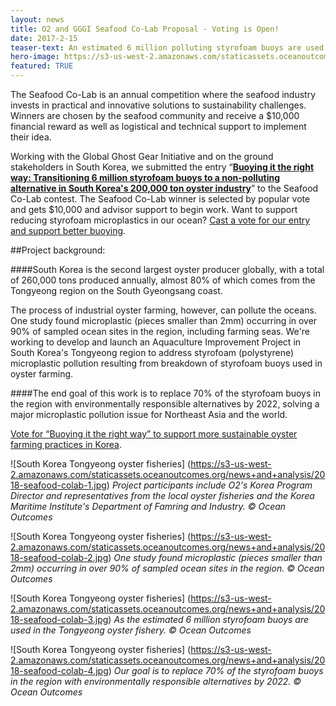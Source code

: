 ```yaml
---
layout: news
title: O2 and GGGI Seafood Co-Lab Proposal - Voting is Open!
date: 2017-2-15
teaser-text: An estimated 6 million polluting styrofoam buoys are used in one of the world’s largest oyster fisheries. We want to change that. Vote for our Seafood Co-Lab project to support better buoying.
hero-image: https://s3-us-west-2.amazonaws.com/staticassets.oceanoutcomes.org/news+and+analysis/unagi-festival-2.jpg
featured: TRUE
---
```

The Seafood Co-Lab is an annual competition where the seafood industry invests in practical and innovative solutions to sustainability challenges. Winners are chosen by the seafood community and receive a $10,000 financial reward as well as logistical and technical support to implement their idea.

Working with the Global Ghost Gear Initiative and on the ground stakeholders in South Korea, we submitted the entry “<a href="http://speakingofseafood.org/seafood-co-lab/2018-co-lab-finalists/transitioning-styrofoam-buoys-south-korean-oyster-farms/" target="blank">**Buoying it the right way: Transitioning 6 million styrofoam buoys to a non-polluting alternative in South Korea's 200,000 ton oyster industry**</a>” to the Seafood Co-Lab contest. The Seafood Co-Lab winner is selected by popular vote and gets $10,000 and advisor support to begin work. Want to support reducing styrofoam microplastics in our ocean? <a href="http://speakingofseafood.org/seafood-co-lab/choose-seafood-co-lab-winner/" target="blank">Cast a vote for our entry and support better buoying</a>. 

##Project background:

####South Korea is the second largest oyster producer globally, with a total of 260,000 tons produced annually, almost 80% of which comes from the Tongyeong region on the South Gyeongsang coast. 

The process of industrial oyster farming, however, can pollute the oceans. One study found microplastic (pieces smaller than 2mm) occurring in over 90% of sampled ocean sites in the region, including farming seas. We're working to develop and launch an Aquaculture Improvement Project in South Korea's Tongyeong region to address styrofoam (polystyrene) microplastic pollution resulting from breakdown of styrofoam buoys used in oyster farming. 

####The end goal of this work is to replace 70% of the styrofoam buoys in the region with environmentally responsible alternatives by 2022, solving a major microplastic pollution issue for Northeast Asia and the world.

<a href="http://speakingofseafood.org/seafood-co-lab/choose-seafood-co-lab-winner/" target="blank">Vote for “Buoying it the right way” to support more sustainable oyster farming practices in Korea</a>. 

![South Korea Tongyeong oyster fisheries]
(https://s3-us-west-2.amazonaws.com/staticassets.oceanoutcomes.org/news+and+analysis/2018-seafood-colab-1.jpg)
*Project participants include O2's Korea Program Director and representatives from the local oyster fisheries and the Korea Maritime Institute's Department of Famring and Industry. © Ocean Outcomes*

![South Korea Tongyeong oyster fisheries]
(https://s3-us-west-2.amazonaws.com/staticassets.oceanoutcomes.org/news+and+analysis/2018-seafood-colab-2.jpg)
*One study found microplastic (pieces smaller than 2mm) occurring in over 90% of sampled ocean sites in the region. © Ocean Outcomes*

![South Korea Tongyeong oyster fisheries]
(https://s3-us-west-2.amazonaws.com/staticassets.oceanoutcomes.org/news+and+analysis/2018-seafood-colab-3.jpg)
*As the estimated 6 million styrofoam buoys are used in the Tongyeong oyster fishery. © Ocean Outcomes*

![South Korea Tongyeong oyster fisheries]
(https://s3-us-west-2.amazonaws.com/staticassets.oceanoutcomes.org/news+and+analysis/2018-seafood-colab-4.jpg)
*Our goal is to replace 70% of the styrofoam buoys in the region with environmentally responsible alternatives by 2022. © Ocean Outcomes*
